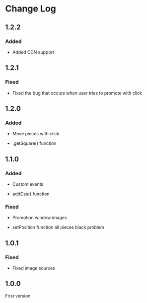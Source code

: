 # Change Log

## 1.2.2

### Added

- Added CDN support

## 1.2.1

### Fixed

- Fixed the bug that occurs when user tries to promote with click

## 1.2.0

### Added

- Move pieces with click

- .getSquare() function

## 1.1.0

### Added

- Custom events

- addCss() function

### Fixed

- Promotion window images

- setPosition function all pieces black problem

## 1.0.1

### Fixed

- Fixed image sources

## 1.0.0

First version